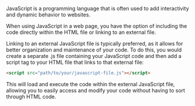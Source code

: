 JavaScript is a programming language that is often used to add interactivity and dynamic behavior to websites. 

When using JavaScript in a web page, you have the option of including the code directly within the HTML file or linking to an external file. 

Linking to an external JavaScript file is typically preferred, as it allows for better organization and maintenance of your code. To do this, you would create a separate .js file containing your JavaScript code and then add a script tag to your HTML file that links to that external file:

```html
<script src="path/to/your/javascript-file.js"></script>
```

This will load and execute the code within the external JavaScript file, allowing you to easily access and modify your code without having to sort through HTML code.
